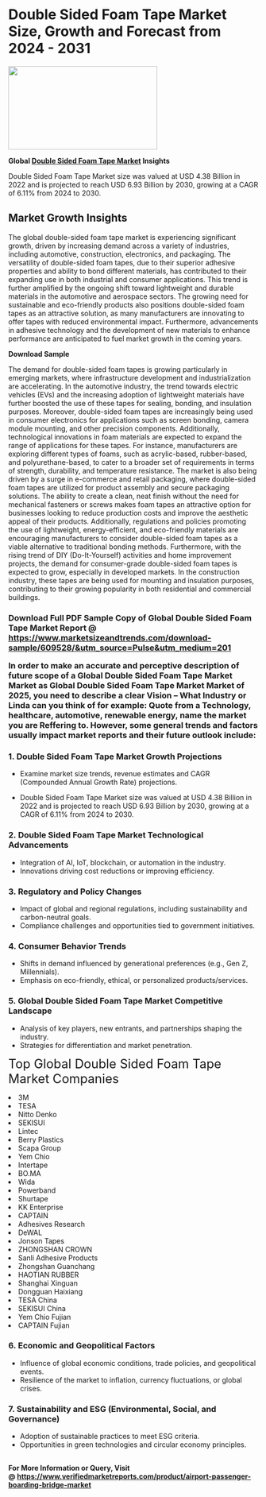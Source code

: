 <H1>Double Sided Foam Tape Market Size, Growth and Forecast from 2024 - 2031</H1><img class="aligncenter size-medium wp-image-584254" src="https://thirdeyenews.in/wp-content/uploads/2024/09/Global-Market-Research-300x168.jpeg" alt="" width="300" height="168" /><p><strong>Global&nbsp;<a href="https://www.marketsizeandtrends.com/download-sample/609528/&amp;utm_source=Pulse&amp;utm_medium=201">Double Sided Foam Tape Market</a> Insights</strong></p><p>Double Sided Foam Tape Market size was valued at USD 4.38 Billion in 2022 and is projected to reach USD 6.93 Billion by 2030, growing at a CAGR of 6.11% from 2024 to 2030.</p><p><h2>Market Growth Insights</h2> <p>The global double-sided foam tape market is experiencing significant growth, driven by increasing demand across a variety of industries, including automotive, construction, electronics, and packaging. The versatility of double-sided foam tapes, due to their superior adhesive properties and ability to bond different materials, has contributed to their expanding use in both industrial and consumer applications. This trend is further amplified by the ongoing shift toward lightweight and durable materials in the automotive and aerospace sectors. The growing need for sustainable and eco-friendly products also positions double-sided foam tapes as an attractive solution, as many manufacturers are innovating to offer tapes with reduced environmental impact. Furthermore, advancements in adhesive technology and the development of new materials to enhance performance are anticipated to fuel market growth in the coming years.</p> <p><strong>Download Sample</strong></p> <p>The demand for double-sided foam tapes is growing particularly in emerging markets, where infrastructure development and industrialization are accelerating. In the automotive industry, the trend towards electric vehicles (EVs) and the increasing adoption of lightweight materials have further boosted the use of these tapes for sealing, bonding, and insulation purposes. Moreover, double-sided foam tapes are increasingly being used in consumer electronics for applications such as screen bonding, camera module mounting, and other precision components. Additionally, technological innovations in foam materials are expected to expand the range of applications for these tapes. For instance, manufacturers are exploring different types of foams, such as acrylic-based, rubber-based, and polyurethane-based, to cater to a broader set of requirements in terms of strength, durability, and temperature resistance. The market is also being driven by a surge in e-commerce and retail packaging, where double-sided foam tapes are utilized for product assembly and secure packaging solutions. The ability to create a clean, neat finish without the need for mechanical fasteners or screws makes foam tapes an attractive option for businesses looking to reduce production costs and improve the aesthetic appeal of their products. Additionally, regulations and policies promoting the use of lightweight, energy-efficient, and eco-friendly materials are encouraging manufacturers to consider double-sided foam tapes as a viable alternative to traditional bonding methods. Furthermore, with the rising trend of DIY (Do-It-Yourself) activities and home improvement projects, the demand for consumer-grade double-sided foam tapes is expected to grow, especially in developed markets. In the construction industry, these tapes are being used for mounting and insulation purposes, contributing to their growing popularity in both residential and commercial buildings. <h3></p><p><span class=""><strong>Download Full PDF Sample Copy of Global Double Sided Foam Tape Market Report</strong> @ <a href="https://www.marketsizeandtrends.com/download-sample/609528/&amp;utm_source=Pulse&amp;utm_medium=201" target="_blank">https://www.marketsizeandtrends.com/download-sample/609528/&amp;utm_source=Pulse&amp;utm_medium=201</a></span></p><p>In order to make an accurate and perceptive description of future scope of a Global&nbsp;Double Sided Foam Tape Market Market as Global&nbsp;Double Sided Foam Tape Market Market of 2025, you need to describe a clear Vision &ndash; What Industry or Linda can you think of for example: Quote from a Technology, healthcare, automotive, renewable energy, name the market you are Reffering to. However, some general trends and factors usually impact market reports and their future outlook include:</p><h3>1.&nbsp;<strong>Double Sided Foam Tape Market Growth Projections</strong></h3><ul><li>Examine market size trends, revenue estimates and CAGR (Compounded Annual Growth Rate) projections.</li><li><p>Double Sided Foam Tape Market size was valued at USD 4.38 Billion in 2022 and is projected to reach USD 6.93 Billion by 2030, growing at a CAGR of 6.11% from 2024 to 2030.</p></li></ul><h3>2.&nbsp;<strong>Double Sided Foam Tape Market Technological Advancements</strong></h3><ul><li>Integration of AI, IoT, blockchain, or automation in the industry.</li><li>Innovations driving cost reductions or improving efficiency.</li></ul><h3>3.&nbsp;<strong>Regulatory and Policy Changes</strong></h3><ul><li>Impact of global and regional regulations, including sustainability and carbon-neutral goals.</li><li>Compliance challenges and opportunities tied to government initiatives.</li></ul><h3>4.&nbsp;<strong>Consumer Behavior Trends</strong></h3><ul><li>Shifts in demand influenced by generational preferences (e.g., Gen Z, Millennials).</li><li>Emphasis on eco-friendly, ethical, or personalized products/services.</li></ul><h3>5.&nbsp;<strong>Global Double Sided Foam Tape Market Competitive Landscape</strong></h3><ul><li>Analysis of key players, new entrants, and partnerships shaping the industry.</li><li>Strategies for differentiation and market penetration.</li></ul><p data-pm-slice="1 1 []"><span style="color: inherit; font-family: inherit; font-size: 25px;">Top Global Double Sided Foam Tape Market Companies</span></p><div class="" data-test-id=""><p><li>3M</li><li> TESA</li><li> Nitto Denko</li><li> SEKISUI</li><li> Lintec</li><li> Berry Plastics</li><li> Scapa Group</li><li> Yem Chio</li><li> Intertape</li><li> BO.MA</li><li> Wida</li><li> Powerband</li><li> Shurtape</li><li> KK Enterprise</li><li> CAPTAIN</li><li> Adhesives Research</li><li> DeWAL</li><li> Jonson Tapes</li><li> ZHONGSHAN CROWN</li><li> Sanli Adhesive Products</li><li> Zhongshan Guanchang</li><li> HAOTIAN RUBBER</li><li> Shanghai Xinguan</li><li> Dongguan Haixiang</li><li> TESA China</li><li> SEKISUI China</li><li> Yem Chio Fujian</li><li> CAPTAIN Fujian</li></p></div><h3>6.&nbsp;<strong>Economic and Geopolitical Factors</strong></h3><ul><li>Influence of global economic conditions, trade policies, and geopolitical events.</li><li>Resilience of the market to inflation, currency fluctuations, or global crises.</li></ul><h3>7.&nbsp;<strong>Sustainability and ESG (Environmental, Social, and Governance)</strong></h3><ul><li>Adoption of sustainable practices to meet ESG criteria.</li><li>Opportunities in green technologies and circular economy principles.</li></ul><h2><strong style="font-size: 14px;">For More Information or Query, Visit @&nbsp;</strong><a style="background-color: #ffffff; font-size: 14px;" href="https://www.marketsizeandtrends.com/report/double-sided-foam-tape-market/" target="_blank">https://www.verifiedmarketreports.com/product/airport-passenger-boarding-bridge-market</a></h2>
